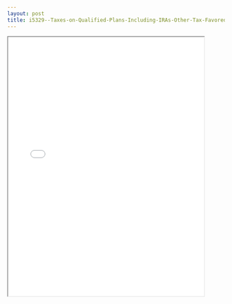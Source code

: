 ```yaml
---
layout: post
title: i5329--Taxes-on-Qualified-Plans-Including-IRAs-Other-Tax-Favored-Accounts
---
```


<div class="pdf-container">
<iframe src="/ea/_pdf-2-md/i5329--Taxes-on-Qualified-Plans-Including-IRAs-Other-Tax-Favored-Accounts.pdf" height="600" width="90%" allowFullScreen="true"></iframe>
</div>

